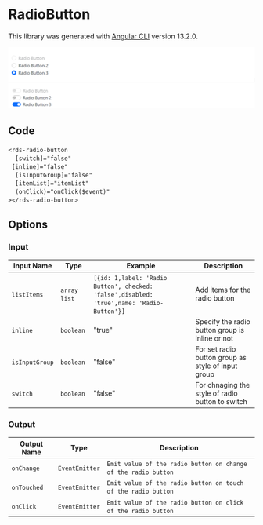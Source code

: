 # RadioButton

This library was generated with [Angular CLI](https://github.com/angular/angular-cli) version 13.2.0.

<p align="left">
<img src="../../assets/radiobutton-normal.png" alt="button"/>
  <img src="../../assets/radiobutton-switch.png" alt="button"/>
<p/>

## Code

`<rds-radio-button`  
`  [switch]="false"`  
 ` [inline]="false"`  
`  [isInputGroup]="false"`  
`  [itemList]="itemList"`  
`  (onClick)="onClick($event)"`  
`></rds-radio-button>`  

## Options
### Input
<!-- prettier-ignore -->
| Input Name                  | Type                             |Example| Description                                                                  |
| --------------------------- | -------------------------------- |------------| ---------------------------------------------------------------------------- |
| `listItems`                | `array list`                          |`[{id: 1,label: 'Radio Button', checked: 'false',disabled: 'true',name: 'Radio-Button'}]`|Add items for the radio button
| `inline`                    | `boolean`                          | "true"|Specify the radio button group is inline or not |
| `isInputGroup`              |  `boolean`                         | "false"|For set radio button group as style of input group|
| `switch`                    | `boolean` |     "false"|For chnaging the style of radio button to switch           |

### Output
| Output Name                 | Type          | Description                     |      
| --------------------------- | --------------|------------------|
| `onChange`                 |  `EventEmitter`  | `Emit value of the radio button on change of the radio button`  |
| `onTouched`                 |  `EventEmitter`  | `Emit value of the radio button on touch of the radio button`  |
| `onClick`                 |  `EventEmitter`  | `Emit value of the radio button on click of the radio button`  |

